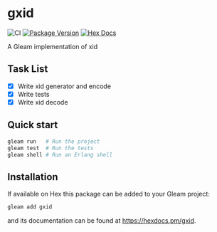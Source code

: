 # gxid

![CI](https://github.com/defgenx/gxid/workflows/test/badge.svg?branch=master)
[![Package Version](https://img.shields.io/hexpm/v/gxid)](https://hex.pm/packages/gxid)
[![Hex Docs](https://img.shields.io/badge/hex-docs-ffaff3)](https://hexdocs.pm/gxid/)

A Gleam implementation of xid

## Task List
- [x] Write xid generator and encode
- [x] Write tests
- [x] Write xid decode

## Quick start

```sh
gleam run   # Run the project
gleam test  # Run the tests
gleam shell # Run an Erlang shell
```

## Installation

If available on Hex this package can be added to your Gleam project:

```sh
gleam add gxid
```

and its documentation can be found at <https://hexdocs.pm/gxid>.


